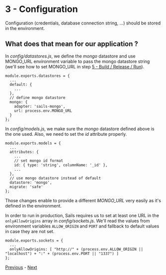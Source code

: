 # 3 - Configuration

Configuration (credentials, database connection string, ...) should be stored in the environment.

## What does that mean for our application ?

In _config/datastores.js_, we define the _mongo_ datastore and use MONGO_URL environment variable to pass the mongo datastore string (we'll see how to set MONGO_URL in step [5 - Build / Release / Run](05_build_release_run.md)).

```node
module.exports.datastores = {
  ...
  default: {
    ...
  },
  // define mongo datastore
  mongo: {
    adapter: 'sails-mongo',
    url: process.env.MONGO_URL
  }
};
```

In _config/models.js_, we make sure the _mongo_ datastore defined above is the one used. Also, we need to set the _id_ attribute properly.

```node
module.exports.models = {
  ...
  attributes: {
    ...
    // set mongo id format
    id: { type: 'string', columnName: '_id' },
    ...
  },
  // use mongo datastore instead of default
  datastore: 'mongo',
  migrate: 'safe'
};
```

Those changes enable to provide a different _MONGO_URL_ very easily as it's defined in the environment.

In order to run in production, Sails requires us to set at least one URL in the `onlyAllowOrigins` array in _config/sockets.js_. We'll read the values from environment variables `ALLOW_ORIGIN` and `PORT` and fallback to default values in case they are not set.

```node
module.exports.sockets = {
  ...
  onlyAllowOrigins: [ "http://" + (process.env.ALLOW_ORIGIN || "localhost") + ":" + (process.env.PORT || "1337") ]
};
```

[Previous](02_dependencies.md) - [Next ](04_external_services.md)
